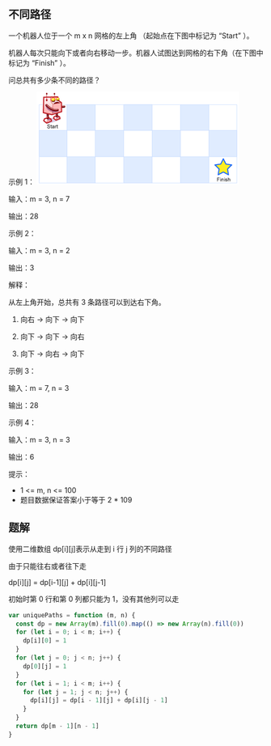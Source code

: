 ## 不同路径

一个机器人位于一个 m x n 网格的左上角 （起始点在下图中标记为 “Start” ）。

机器人每次只能向下或者向右移动一步。机器人试图达到网格的右下角（在下图中标记为 “Finish” ）。

问总共有多少条不同的路径？

示例 1：
![最小路径和](./1697422740-adxmsI-image.png)

输入：m = 3, n = 7

输出：28

示例 2：

输入：m = 3, n = 2

输出：3

解释：

从左上角开始，总共有 3 条路径可以到达右下角。

1. 向右 -> 向下 -> 向下

2. 向下 -> 向下 -> 向右

3. 向下 -> 向右 -> 向下

示例 3：

输入：m = 7, n = 3

输出：28

示例 4：

输入：m = 3, n = 3

输出：6

提示：

- 1 <= m, n <= 100
- 题目数据保证答案小于等于 2 \* 109

## 题解

使用二维数组 dp[i][j]表示从走到 i 行 j 列的不同路径

由于只能往右或者往下走

dp[i][j] = dp[i-1][j] + dp[i][j-1]

初始时第 0 行和第 0 列都只能为 1，没有其他列可以走

```js
var uniquePaths = function (m, n) {
  const dp = new Array(m).fill(0).map(() => new Array(n).fill(0))
  for (let i = 0; i < m; i++) {
    dp[i][0] = 1
  }
  for (let j = 0; j < n; j++) {
    dp[0][j] = 1
  }
  for (let i = 1; i < m; i++) {
    for (let j = 1; j < n; j++) {
      dp[i][j] = dp[i - 1][j] + dp[i][j - 1]
    }
  }
  return dp[m - 1][n - 1]
}
```
